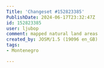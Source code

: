```yaml
---
Title: 'Changeset #152823385'
PublishDate: 2024-06-17T23:32:47Z
id: 152823385
user: ljubop
comment: mapped natural land areas
created_by: JOSM/1.5 (19096 en_GB)
tags:
- Montenegro

---
```

